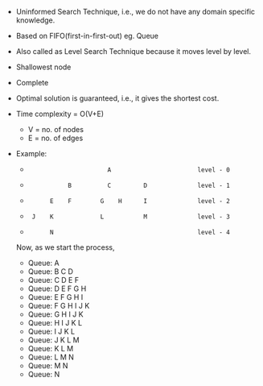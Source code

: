 - Uninformed Search Technique, i.e., we do not have any domain specific knowledge.
- Based on FIFO(first-in-first-out) eg. Queue
- Also called as Level Search Technique because it moves level by level.
- Shallowest node
- Complete
- Optimal solution is guaranteed, i.e., it gives the shortest cost.
- Time complexity = O(V+E)
     * V = no. of nodes
     * E = no. of edges
- Example:


    *                           A                        level - 0
    *                B          C         D              level - 1
    *           E    F        G    H      I              level - 2
    *      J    K             L           M              level - 3
    *           N                                        level - 4
    
    Now, as we start the process, 
    * Queue: A
    * Queue: B C D
    * Queue: C D E F
    * Queue: D E F G H 
    * Queue: E F G H I
    * Queue: F G H I J K
    * Queue: G H I J K
    * Queue: H I J K L
    * Queue: I J K L
    * Queue: J K L M
    * Queue: K L M
    * Queue: L M N
    * Queue: M N
    * Queue: N
